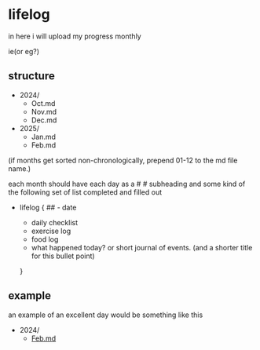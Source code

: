 # lifelog

in here i will upload my progress monthly

ie(or eg?)

## structure

- 2024/
  - Oct.md
  - Nov.md
  - Dec.md
- 2025/
  - Jan.md
  - Feb.md

(if months get sorted non-chronologically, prepend 01-12 to the md file name.)

each month should have each day as a # # subheading and some kind of the following set of list completed and filled out

- lifelog { ## - date
  - daily checklist
  - exercise log
  - food log
  - what happened today? or short journal of events. (and a shorter title for this bullet point)

  }

## example

an example of an excellent day would be something like this

- 2024/
  - [Feb.md](../lifelog/2024/feb-ex.md)
